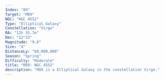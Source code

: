 ```yaml
---
Index: "89"
Target: "M89"
NGC: "NGC 4552"
Type: "Elliptical Galaxy"
Constellation: "Virgo"
RA: "12h 35.7m"
Dec: "12°33"
Magnitude: "9.8"
Size: "4"
DistanceLy: "60,000,000"
Season: "Spring"
Difficulty: "Moderate"
title: "M89: NGC 4552"
description: "M89 is a Elliptical Galaxy in the constellation Virgo."
---
```

